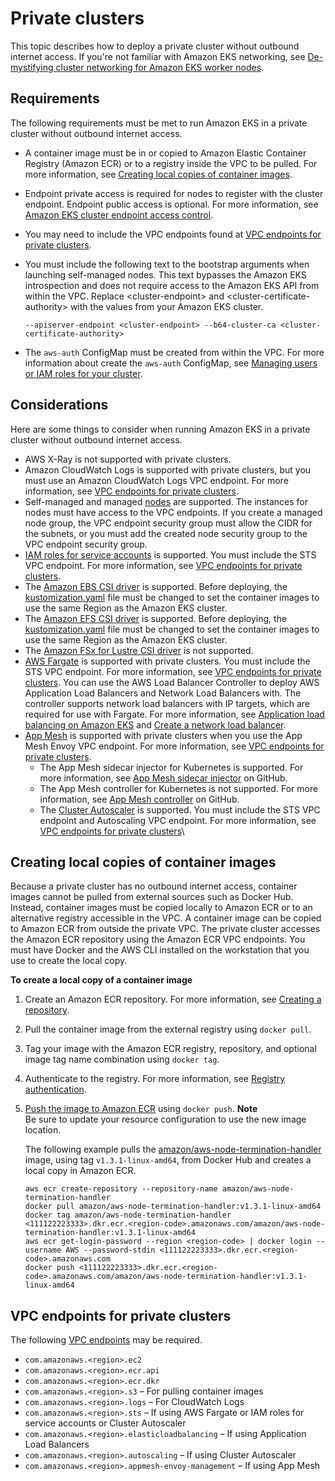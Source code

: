 # Private clusters<a name="private-clusters"></a>

This topic describes how to deploy a private cluster without outbound internet access\. If you're not familiar with Amazon EKS networking, see [De\-mystifying cluster networking for Amazon EKS worker nodes](http://aws.amazon.com/blogs/containers/de-mystifying-cluster-networking-for-amazon-eks-worker-nodes/)\.

## Requirements<a name="private-cluster-requirements"></a>

The following requirements must be met to run Amazon EKS in a private cluster without outbound internet access\.
+ A container image must be in or copied to Amazon Elastic Container Registry \(Amazon ECR\) or to a registry inside the VPC to be pulled\. For more information, see [Creating local copies of container images](#container-images)\.
+ Endpoint private access is required for nodes to register with the cluster endpoint\. Endpoint public access is optional\. For more information, see [Amazon EKS cluster endpoint access control](cluster-endpoint.md)\.
+ You may need to include the VPC endpoints found at [VPC endpoints for private clusters](#vpc-endpoints-private-clusters)\.
+ You must include the following text to the bootstrap arguments when launching self\-managed nodes\. This text bypasses the Amazon EKS introspection and does not require access to the Amazon EKS API from within the VPC\. Replace <cluster\-endpoint> and <cluster\-certificate\-authority> with the values from your Amazon EKS cluster\.

  ```
  --apiserver-endpoint <cluster-endpoint> --b64-cluster-ca <cluster-certificate-authority>
  ```
+ The `aws-auth` ConfigMap must be created from within the VPC\. For more information about create the `aws-auth` ConfigMap, see [Managing users or IAM roles for your cluster](add-user-role.md)\.

## Considerations<a name="private-cluster-considerations"></a>

Here are some things to consider when running Amazon EKS in a private cluster without outbound internet access\.
+ AWS X\-Ray is not supported with private clusters\.
+ Amazon CloudWatch Logs is supported with private clusters, but you must use an Amazon CloudWatch Logs VPC endpoint\. For more information, see [VPC endpoints for private clusters](#vpc-endpoints-private-clusters)\.
+ Self\-managed and managed [nodes](worker.md) are supported\. The instances for nodes must have access to the VPC endpoints\. If you create a managed node group, the VPC endpoint security group must allow the CIDR for the subnets, or you must add the created node security group to the VPC endpoint security group\.
+ [IAM roles for service accounts](iam-roles-for-service-accounts.md) is supported\. You must include the STS VPC endpoint\. For more information, see [VPC endpoints for private clusters](#vpc-endpoints-private-clusters)\.
+ The [Amazon EBS CSI driver](ebs-csi.md) is supported\. Before deploying, the [kustomization\.yaml](https://github.com/kubernetes-sigs/aws-ebs-csi-driver/blob/master/deploy/kubernetes/overlays/stable/kustomization.yaml) file must be changed to set the container images to use the same Region as the Amazon EKS cluster\.
+ The [Amazon EFS CSI driver](efs-csi.md) is supported\. Before deploying, the [kustomization\.yaml](https://github.com/kubernetes-sigs/aws-efs-csi-driver/blob/master/deploy/kubernetes/overlays/stable/kustomization.yaml) file must be changed to set the container images to use the same Region as the Amazon EKS cluster\.
+ The [Amazon FSx for Lustre CSI driver](fsx-csi.md) is not supported\.
+ [AWS Fargate](fargate.md) is supported with private clusters\. You must include the STS VPC endpoint\. For more information, see [VPC endpoints for private clusters](#vpc-endpoints-private-clusters)\. You can use the AWS Load Balancer Controller to deploy AWS Application Load Balancers and Network Load Balancers with\. The controller supports network load balancers with IP targets, which are required for use with Fargate\. For more information, see [Application load balancing on Amazon EKS](alb-ingress.md) and [Create a network load balancer](network-load-balancing.md#network-load-balancer)\.
+ [App Mesh](https://docs.aws.amazon.com/app-mesh/latest/userguide/what-is-app-mesh.html) is supported with private clusters when you use the App Mesh Envoy VPC endpoint\. For more information, see [VPC endpoints for private clusters](#vpc-endpoints-private-clusters)\.
  + The App Mesh sidecar injector for Kubernetes is supported\. For more information, see [App Mesh sidecar injector](https://github.com/aws/aws-app-mesh-inject) on GitHub\.
  + The App Mesh controller for Kubernetes is not supported\. For more information, see [App Mesh controller](https://github.com/aws/aws-app-mesh-controller-for-k8s) on GitHub\.
  + The [Cluster Autoscaler](https://docs.aws.amazon.com/eks/latest/userguide/cluster-autoscaler.html) is supported\. You must include the STS VPC endpoint and Autoscaling VPC endpoint\. For more information, see [VPC endpoints for private clusters](#vpc-endpoints-private-clusters)\

## Creating local copies of container images<a name="container-images"></a>

Because a private cluster has no outbound internet access, container images cannot be pulled from external sources such as Docker Hub\. Instead, container images must be copied locally to Amazon ECR or to an alternative registry accessible in the VPC\. A container image can be copied to Amazon ECR from outside the private VPC\. The private cluster accesses the Amazon ECR repository using the Amazon ECR VPC endpoints\. You must have Docker and the AWS CLI installed on the workstation that you use to create the local copy\.

**To create a local copy of a container image**

1. Create an Amazon ECR repository\. For more information, see [Creating a repository](https://docs.aws.amazon.com/AmazonECR/latest/userguide/repository-create.html)\.

1. Pull the container image from the external registry using `docker pull`\.

1. Tag your image with the Amazon ECR registry, repository, and optional image tag name combination using `docker tag`\.

1. Authenticate to the registry\. For more information, see [Registry authentication](https://docs.aws.amazon.com/AmazonECR/latest/userguide/Registries.html#registry_auth)\.

1. [Push the image to Amazon ECR](https://docs.aws.amazon.com/AmazonECR/latest/userguide/docker-push-ecr-image.html) using `docker push`\. 
**Note**  
 Be sure to update your resource configuration to use the new image location\.

   The following example pulls the [amazon/aws\-node\-termination\-handler](https://hub.docker.com/r/amazon/aws-node-termination-handler) image, using tag `v1.3.1-linux-amd64`, from Docker Hub and creates a local copy in Amazon ECR\.

   ```
   aws ecr create-repository --repository-name amazon/aws-node-termination-handler
   docker pull amazon/aws-node-termination-handler:v1.3.1-linux-amd64
   docker tag amazon/aws-node-termination-handler <111122223333>.dkr.ecr.<region-code>.amazonaws.com/amazon/aws-node-termination-handler:v1.3.1-linux-amd64
   aws ecr get-login-password --region <region-code> | docker login --username AWS --password-stdin <111122223333>.dkr.ecr.<region-code>.amazonaws.com
   docker push <111122223333>.dkr.ecr.<region-code>.amazonaws.com/amazon/aws-node-termination-handler:v1.3.1-linux-amd64
   ```

## VPC endpoints for private clusters<a name="vpc-endpoints-private-clusters"></a>

The following [VPC endpoints](https://docs.aws.amazon.com/vpc/latest/userguide/vpc-endpoints.html) may be required\.
+ `com.amazonaws.<region>.ec2`
+ `com.amazonaws.<region>.ecr.api`
+ `com.amazonaws.<region>.ecr.dkr`
+ `com.amazonaws.<region>.s3` – For pulling container images
+ `com.amazonaws.<region>.logs` – For CloudWatch Logs
+ `com.amazonaws.<region>.sts` – If using AWS Fargate or IAM roles for service accounts or Cluster Autoscaler
+ `com.amazonaws.<region>.elasticloadbalancing` – If using Application Load Balancers
+ `com.amazonaws.<region>.autoscaling` – If using Cluster Autoscaler
+ `com.amazonaws.<region>.appmesh-envoy-management` – If using App Mesh
